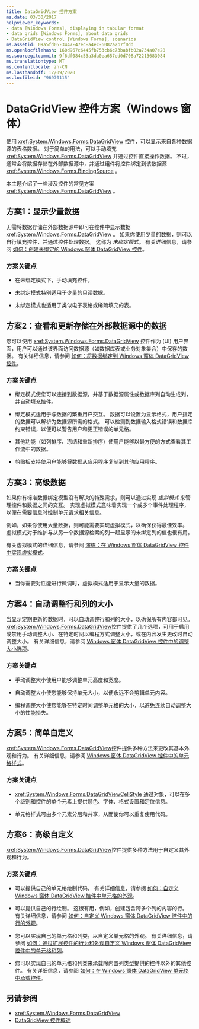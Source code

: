 ```yaml
---
title: DataGridView 控件方案
ms.date: 03/30/2017
helpviewer_keywords:
- data [Windows Forms], displaying in tabular format
- data grids [Windows Forms], about data grids
- DataGridView control [Windows Forms], scenarios
ms.assetid: 09a5fd05-3447-47ec-a4ec-6082a2b7f0dd
ms.openlocfilehash: 160d967c6445fb753cb6c73babfb02a734a07e28
ms.sourcegitcommit: 9f6df084c53a3da0ea657ed0d708a72213683084
ms.translationtype: MT
ms.contentlocale: zh-CN
ms.lasthandoff: 12/09/2020
ms.locfileid: "96970115"
---
```

# <a name="datagridview-control-scenarios-windows-forms"></a>DataGridView 控件方案（Windows 窗体）
使用 <xref:System.Windows.Forms.DataGridView> 控件，可以显示来自各种数据源的表格数据。 对于简单的用法，可以手动填充 <xref:System.Windows.Forms.DataGridView> 并通过控件直接操作数据。 不过，通常会将数据存储在外部数据源中，并通过组件将控件绑定到该数据源 <xref:System.Windows.Forms.BindingSource> 。  
  
 本主题介绍了一些涉及控件的常见方案 <xref:System.Windows.Forms.DataGridView> 。  
  
## <a name="scenario-1-displaying-small-amounts-of-data"></a>方案1：显示少量数据  
 无需将数据存储在外部数据源中即可在控件中显示数据 <xref:System.Windows.Forms.DataGridView> 。 如果你使用少量的数据，则可以自行填充控件，并通过控件处理数据。 这称为 *未绑定模式*。 有关详细信息，请参阅 [如何：创建未绑定的 Windows 窗体 DataGridView 控件](how-to-create-an-unbound-windows-forms-datagridview-control.md)。  
  
### <a name="scenario-key-points"></a>方案关键点  
  
- 在未绑定模式下，手动填充控件。  
  
- 未绑定模式特别适用于少量的只读数据。  
  
- 未绑定模式也适用于类似电子表格或稀疏填充的表。  
  
## <a name="scenario-2-viewing-and-updating-data-stored-in-an-external-data-source"></a>方案2：查看和更新存储在外部数据源中的数据  
 您可以使用 <xref:System.Windows.Forms.DataGridView> 控件作为 (UI) 用户界面，用户可以通过该界面访问数据源（如数据库表或业务对象集合）中保存的数据。 有关详细信息，请参阅 [如何：将数据绑定到 Windows 窗体 DataGridView 控件](how-to-bind-data-to-the-windows-forms-datagridview-control.md)。  
  
### <a name="scenario-key-points"></a>方案关键点  
  
- 绑定模式使您可以连接到数据源，并基于数据源属性或数据库列自动生成列，并自动填充控件。  
  
- 绑定模式适用于与数据的繁重用户交互。 数据可以设置为显示格式，用户指定的数据可以解析为数据源所需的格式。 可以检测到数据输入格式错误和数据库约束错误，以便可以警告用户和更正错误的单元格。  
  
- 其他功能（如列排序、冻结和重新排序）使用户能够以最方便的方式查看其工作流中的数据。  
  
- 剪贴板支持使用户能够将数据从应用程序复制到其他应用程序。  
  
## <a name="scenario-3-advanced-data"></a>方案3：高级数据  
 如果你有标准数据绑定模型没有解决的特殊需求，则可以通过实现 *虚拟模式* 来管理控件和数据之间的交互。 实现虚拟模式意味着实现一个或多个事件处理程序，以便在需要信息时控制单元请求相关信息。  
  
 例如，如果你使用大量数据，则可能需要实现虚拟模式，以确保获得最佳效率。 虚拟模式对于维护与从另一个数据源检索的列一起显示的未绑定列的值也很有用。  
  
 有关虚拟模式的详细信息，请参阅 [演练：在 Windows 窗体 DataGridView 控件中实现虚拟模式](implementing-virtual-mode-wf-datagridview-control.md)。  
  
### <a name="scenario-key-points"></a>方案关键点  
  
- 当你需要对性能进行微调时，虚拟模式适用于显示大量的数据。  
  
## <a name="scenario-4-automatically-resizing-rows-and-columns"></a>方案4：自动调整行和列的大小  
 当显示定期更新的数据时，可以自动调整行和列的大小，以确保所有内容都可见。 <xref:System.Windows.Forms.DataGridView>控件提供了几个选项，可用于启用或禁用手动调整大小、在特定时间以编程方式调整大小，或在内容发生更改时自动调整大小。 有关详细信息，请参阅 [Windows 窗体 DataGridView 控件中的调整大小选项](sizing-options-in-the-windows-forms-datagridview-control.md)。  
  
### <a name="scenario-key-points"></a>方案关键点  
  
- 手动调整大小使用户能够调整单元高度和宽度。  
  
- 自动调整大小使您能够保持单元大小，以便永远不会剪辑单元内容。  
  
- 编程调整大小使您能够在特定时间调整单元格的大小，以避免连续自动调整大小的性能损失。  
  
## <a name="scenario-5-simple-customization"></a>方案5：简单自定义  
 <xref:System.Windows.Forms.DataGridView>控件提供多种方法来更改其基本外观和行为。 有关详细信息，请参阅 [Windows 窗体 DataGridView 控件中的单元格样式](cell-styles-in-the-windows-forms-datagridview-control.md)。  
  
### <a name="scenario-key-points"></a>方案关键点  
  
- <xref:System.Windows.Forms.DataGridViewCellStyle> 通过对象，可以在多个级别和控件的单个元素上提供颜色、字体、格式设置和定位信息。  
  
- 单元格样式可由多个元素分层和共享，从而使你可以重复使用代码。  
  
## <a name="scenario-6-advanced-customization"></a>方案6：高级自定义  
 <xref:System.Windows.Forms.DataGridView>控件提供多种方法用于自定义其外观和行为。  
  
### <a name="scenario-key-points"></a>方案关键点  
  
- 可以提供自己的单元格绘制代码。 有关详细信息，请参阅 [如何：自定义 Windows 窗体 DataGridView 控件中单元格的外观](customize-the-appearance-of-cells-in-the-datagrid.md)。  
  
- 可以提供自己的行绘制。 这很有用，例如，创建包含跨多个列的内容的行。 有关详细信息，请参阅 [如何：自定义 Windows 窗体 DataGridView 控件中的行的外观](customize-the-appearance-of-rows-in-the-datagrid.md)。  
  
- 您可以实现自己的单元格和列类，以自定义单元格的外观。 有关详细信息，请参阅 [如何：通过扩展控件的行为和外观自定义 Windows 窗体 DataGridView 控件中的单元格和列](customize-cells-and-columns-in-the-datagrid-by-extending-behavior.md)。  
  
- 您可以实现自己的单元格和列类来承载除内置列类型提供的控件以外的其他控件。 有关详细信息，请参阅 [如何：在 Windows 窗体 DataGridView 单元格中承载控件](how-to-host-controls-in-windows-forms-datagridview-cells.md)。  
  
## <a name="see-also"></a>另请参阅

- <xref:System.Windows.Forms.DataGridView>
- [DataGridView 控件概述](datagridview-control-overview-windows-forms.md)
